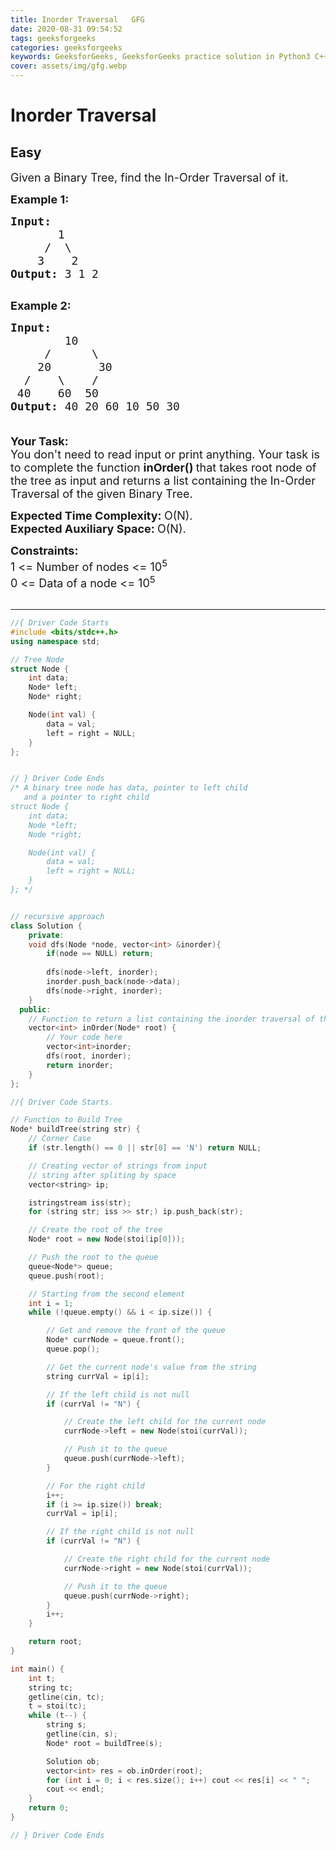 ```yaml
---
title: Inorder Traversal   GFG
date: 2020-08-31 09:54:52
tags: geeksforgeeks
categories: geeksforgeeks
keywords: GeeksforGeeks, GeeksforGeeks practice solution in Python3 C++ Java, Inorder Traversal - GFG solution
cover: assets/img/gfg.webp
---
```



# Inorder Traversal
## Easy
<div class="problems_problem_content__Xm_eO"><p><span style="font-size:18px">Given a Binary Tree, find the In-Order Traversal of it.</span></p>

<p><span style="font-size:18px"><strong>Example 1:</strong></span></p>

<pre><span style="font-size:18px"><strong>Input:
</strong>&nbsp;&nbsp;&nbsp; &nbsp;  1
 &nbsp;&nbsp;&nbsp;&nbsp;/&nbsp; \
 &nbsp;&nbsp; 3&nbsp;&nbsp;&nbsp; 2
<strong>Output: </strong>3 1 2<strong>
</strong></span>
</pre>

<p><span style="font-size:18px"><strong>Example 2:</strong></span></p>

<pre><span style="font-size:18px"><strong>Input:
</strong>        10
 &nbsp; &nbsp; /&nbsp;&nbsp;&nbsp;   \ 
    20&nbsp;&nbsp;&nbsp;&nbsp;&nbsp;  30 
  /&nbsp;&nbsp;&nbsp; \&nbsp; &nbsp; /
 40&nbsp;&nbsp;  60&nbsp; 50
<strong>Output: </strong>40 20 60 10 50 30<strong>

</strong></span></pre>

<p><span style="font-size:18px"><strong>Your Task:</strong><br>
You don't need to read input or print anything. Your task is to complete the function</span><span style="font-size:18px"> <strong>inOrder()&nbsp;</strong>that takes root node of the tree as input&nbsp;and returns a list containing the In-Order Traversal of the given Binary Tree.</span></p>

<p><span style="font-size:18px"><strong>Expected Time Complexity:&nbsp;</strong>O(N).<br>
<strong>Expected Auxiliary Space:&nbsp;</strong>O(N).</span></p>

<p><span style="font-size:18px"><strong>Constraints:</strong><br>
1 &lt;= Number of nodes &lt;= 10<sup>5</sup><br>
0 &lt;= Data of a node &lt;= 10<sup>5</sup></span><br>
&nbsp;</p>
</div>

---




```cpp
//{ Driver Code Starts
#include <bits/stdc++.h>
using namespace std;

// Tree Node
struct Node {
    int data;
    Node* left;
    Node* right;

    Node(int val) {
        data = val;
        left = right = NULL;
    }
};


// } Driver Code Ends
/* A binary tree node has data, pointer to left child
   and a pointer to right child
struct Node {
    int data;
    Node *left;
    Node *right;

    Node(int val) {
        data = val;
        left = right = NULL;
    }
}; */


// recursive approach
class Solution {
    private:
    void dfs(Node *node, vector<int> &inorder){
        if(node == NULL) return;
        
        dfs(node->left, inorder);
        inorder.push_back(node->data);
        dfs(node->right, inorder);
    }
  public:
    // Function to return a list containing the inorder traversal of the tree.
    vector<int> inOrder(Node* root) {
        // Your code here
        vector<int>inorder;
        dfs(root, inorder);
        return inorder;
    }
};

//{ Driver Code Starts.

// Function to Build Tree
Node* buildTree(string str) {
    // Corner Case
    if (str.length() == 0 || str[0] == 'N') return NULL;

    // Creating vector of strings from input
    // string after spliting by space
    vector<string> ip;

    istringstream iss(str);
    for (string str; iss >> str;) ip.push_back(str);

    // Create the root of the tree
    Node* root = new Node(stoi(ip[0]));

    // Push the root to the queue
    queue<Node*> queue;
    queue.push(root);

    // Starting from the second element
    int i = 1;
    while (!queue.empty() && i < ip.size()) {

        // Get and remove the front of the queue
        Node* currNode = queue.front();
        queue.pop();

        // Get the current node's value from the string
        string currVal = ip[i];

        // If the left child is not null
        if (currVal != "N") {

            // Create the left child for the current node
            currNode->left = new Node(stoi(currVal));

            // Push it to the queue
            queue.push(currNode->left);
        }

        // For the right child
        i++;
        if (i >= ip.size()) break;
        currVal = ip[i];

        // If the right child is not null
        if (currVal != "N") {

            // Create the right child for the current node
            currNode->right = new Node(stoi(currVal));

            // Push it to the queue
            queue.push(currNode->right);
        }
        i++;
    }

    return root;
}

int main() {
    int t;
    string tc;
    getline(cin, tc);
    t = stoi(tc);
    while (t--) {
        string s;
        getline(cin, s);
        Node* root = buildTree(s);

        Solution ob;
        vector<int> res = ob.inOrder(root);
        for (int i = 0; i < res.size(); i++) cout << res[i] << " ";
        cout << endl;
    }
    return 0;
}

// } Driver Code Ends
```
